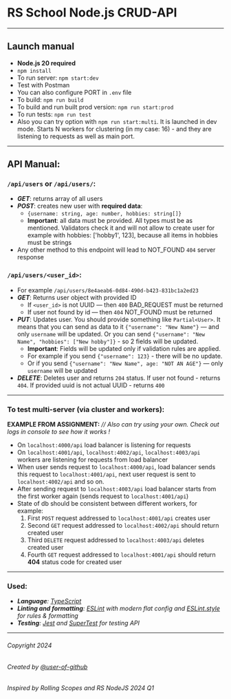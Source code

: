 # RS School Node.js CRUD-API  
___  
## Launch manual  
- __Node.js 20 required__
- `npm install`  
- To run server: `npm start:dev`
- Test with Postman   
- You can also configure PORT in `.env` file
- To build: `npm run build`  
- To build and run built prod version: `npm run start:prod`  
- To run tests: `npm run test`  
- Also you can try option with `npm run start:multi`. It is launched in dev mode. Starts N workers for clustering (in my case: 16) - and they are listening to requests as well as main port. 

___  
## API Manual:  
### `/api/users` or `/api/users/`:  
- __*GET*__: returns array of all users  
- __*POST*__: creates new user with __required data__:
  - `{username: string, age: number, hobbies: string[]}`  
  - __Important__: all data must be provided. All types must be as mentioned. 
Validators check it and will not allow to create user for example with hobbies: ['hobby1', 123], because all items in hobbies must be strings
- Any other method to this endpoint will lead to NOT_FOUND `404` server response
### `/api/users/<user_id>`: 
- For example `/api/users/8e4aeab6-0d84-490d-b423-831bc1a2ed23`  
- __*GET*__: Returns user object with provided ID  
  - If `<user_id>` is not UUID — then `400` BAD_REQUEST must be returned  
  - If user not found by id — then `404` NOT_FOUND must be returned
- __*PUT*__: Updates user. You should provide something like `Partial<User>`. It means that you can send as data to it `{"username": "New Name"}` — and only `username` will be updated. Or you can send `{"username": "New Name", "hobbies": ["New hobby"]}` - so 2 fields will be updated.
  - __Important__: Fields will be updated only if validation rules are applied.
  - For example if you send `{"username": 123}` - there will be no update.
  - Or if you send `{"username": "New Name", age: "NOT AN AGE"}` — only `username` will be updated
- __*DELETE*__: Deletes user and returns `204` status. If user not found - returns `404`. If provided uuid is not actual UUID - returns `400`
___    
### To test multi-server (via cluster and workers):    
__EXAMPLE FROM ASSIGNMENT:__ _// Also can try using your own. Check out logs in console to see how it works !_
- On `localhost:4000/api` load balancer is listening for requests
- On `localhost:4001/api`, `localhost:4002/api`, `localhost:4003/api` workers are listening for requests from load balancer
- When user sends request to `localhost:4000/api`, load balancer sends this request to `localhost:4001/api`, next user request is sent to `localhost:4002/api` and so on.
- After sending request to `localhost:4003/api` load balancer starts from the first worker again (sends request to `localhost:4001/api`)
- State of db should be consistent between different workers, for example:
  1. First `POST` request addressed to `localhost:4001/api` creates user
  2. Second `GET` request addressed to `localhost:4002/api` should return created user
  3. Third `DELETE` request addressed to `localhost:4003/api` deletes created user
  4. Fourth `GET` request addressed to `localhost:4001/api` should return **404** status code for created user
___
### Used:  
- _**Language**: [TypeScript](https://www.typescriptlang.org/)_  
- _**Linting and formatting**: [ESLint](https://eslint.org/) with modern flat config and [ESLint.style](https://eslint.style/) for rules & formatting_
- _**Testing**: [Jest](https://jestjs.io/) and [SuperTest](https://www.npmjs.com/package/supertest) for testing API_
___  

###### Copyright 2024
###### Created by [@user-of-github](https://github.com/user-of-github)  
###### Inspired by Rolling Scopes and RS NodeJS 2024 Q1
